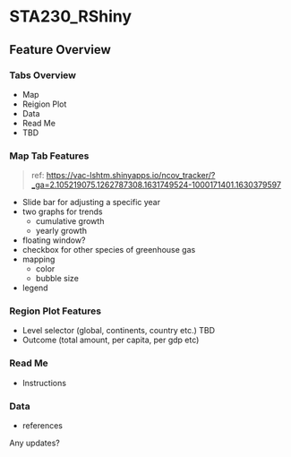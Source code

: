 # STA230_RShiny
## Feature Overview

### Tabs Overview

- Map
- Reigion Plot 
- Data
- Read Me
- TBD

### Map Tab Features

> ref: https://vac-lshtm.shinyapps.io/ncov_tracker/?_ga=2.105219075.1262787308.1631749524-1000171401.1630379597
- Slide bar for adjusting a specific year 
- two graphs for trends 
    - cumulative growth 
    - yearly growth 
- floating window? 
- checkbox for other species of greenhouse gas 
- mapping 
    - color 
    - bubble size 
- legend 

### Region Plot Features

- Level selector (global, continents, country etc.) TBD
- Outcome (total amount, per capita, per gdp etc)

### Read Me

- Instructions 

### Data

- references 

Any updates?





